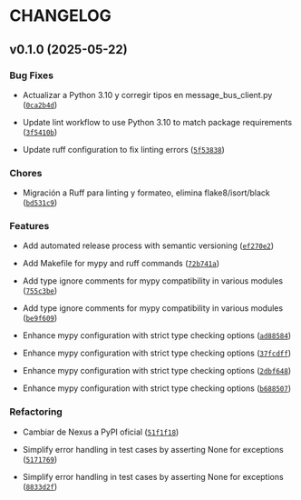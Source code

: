 # CHANGELOG


## v0.1.0 (2025-05-22)

### Bug Fixes

- Actualizar a Python 3.10 y corregir tipos en message_bus_client.py
  ([`0ca2b4d`](https://github.com/oadiazp/podcast_ai_common/commit/0ca2b4d97f41db7acd5d10fe9b6f557b482e3b50))

- Update lint workflow to use Python 3.10 to match package requirements
  ([`3f5410b`](https://github.com/oadiazp/podcast_ai_common/commit/3f5410b6d5d0e0f79dc34312dd570702962856a7))

- Update ruff configuration to fix linting errors
  ([`5f53838`](https://github.com/oadiazp/podcast_ai_common/commit/5f53838cfc56a0bb4173e608bea4e46962bc3af6))

### Chores

- Migración a Ruff para linting y formateo, elimina flake8/isort/black
  ([`bd531c9`](https://github.com/oadiazp/podcast_ai_common/commit/bd531c943c4e41807f6861aa7576608fe83f9f6d))

### Features

- Add automated release process with semantic versioning
  ([`ef270e2`](https://github.com/oadiazp/podcast_ai_common/commit/ef270e233d7a59dd0836a276268d5f5f08e8ad86))

- Add Makefile for mypy and ruff commands
  ([`72b741a`](https://github.com/oadiazp/podcast_ai_common/commit/72b741a700eec2a75697e2b9fa964e16fd862a04))

- Add type ignore comments for mypy compatibility in various modules
  ([`755c3be`](https://github.com/oadiazp/podcast_ai_common/commit/755c3bec9b1d48b604fbb57ca2e0f9b7f2e2a2ff))

- Add type ignore comments for mypy compatibility in various modules
  ([`be9f609`](https://github.com/oadiazp/podcast_ai_common/commit/be9f60958f44420e2cc5cbec545dd67b185b5a56))

- Enhance mypy configuration with strict type checking options
  ([`ad88584`](https://github.com/oadiazp/podcast_ai_common/commit/ad885845e2560dc000b0033411f984e884f950a2))

- Enhance mypy configuration with strict type checking options
  ([`37fcdff`](https://github.com/oadiazp/podcast_ai_common/commit/37fcdff9013968dc95d05d5308ab07f316951f80))

- Enhance mypy configuration with strict type checking options
  ([`2dbf648`](https://github.com/oadiazp/podcast_ai_common/commit/2dbf6484f8758c944ea8d615c680e5874eda6f12))

- Enhance mypy configuration with strict type checking options
  ([`b688507`](https://github.com/oadiazp/podcast_ai_common/commit/b68850711fba93211c1156bbccc10953bd6f5600))

### Refactoring

- Cambiar de Nexus a PyPI oficial
  ([`51f1f18`](https://github.com/oadiazp/podcast_ai_common/commit/51f1f18570c0cce160e86f095eed8a630b4a9ef6))

- Simplify error handling in test cases by asserting None for exceptions
  ([`5171769`](https://github.com/oadiazp/podcast_ai_common/commit/517176964c0f835d230b997b9a4f7257f102dd5c))

- Simplify error handling in test cases by asserting None for exceptions
  ([`8833d2f`](https://github.com/oadiazp/podcast_ai_common/commit/8833d2faf43a53c40df624d2e20a3007fdc41052))
